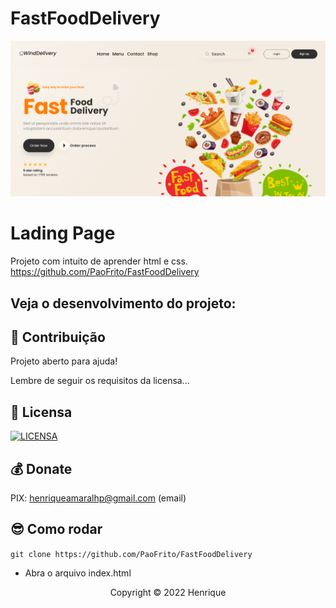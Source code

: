 # FastFoodDelivery

<img src="./img/example.png" alt="exemplo imagem">

# Lading Page

Projeto com intuito de aprender html e css.
https://github.com/PaoFrito/FastFoodDelivery

## Veja o desenvolvimento do projeto:

## 🤝 Contribuição

Projeto aberto para ajuda!

Lembre de seguir os requisitos da licensa...

## 🔖 Licensa
[![LICENSA](https://img.shields.io/badge/Custom_GPL_3.0-E58080?style=for-the-badge&logo=bookstack&logoColor=white)](/LICENSE)

## 💰 Donate
PIX: henriqueamaralhp@gmail.com (email)

## 😎 Como rodar

 `git clone https://github.com/PaoFrito/FastFoodDelivery`
- Abra o arquivo index.html

<p align="center">Copyright © 2022 Henrique</p>